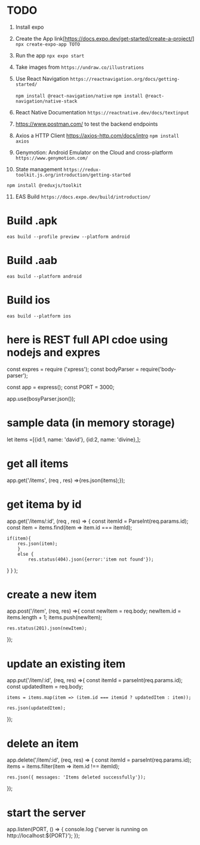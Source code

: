 # TODO

1. Install expo

2. Create the App link[https://docs.expo.dev/get-started/create-a-project/]
   `npx create-expo-app TOTO`

3. Run the app
   `npx expo start`

4. Take images from
   `https://undraw.co/illustrations`

5. Use React Navigation
   `https://reactnavigation.org/docs/getting-started/`

   `npm install @react-navigation/native`
   `npm install @react-navigation/native-stack`

6. React Native Documentation
   `https://reactnative.dev/docs/textinput`

7. https://www.postman.com/ to test the
   backend endpoints

8. Axios a HTTP Client
   https://axios-http.com/docs/intro
   `npm install axios`

9. Genymotion: Android Emulator on the Cloud and cross-platform
   `https://www.genymotion.com/`

10. State management `https://redux-toolkit.js.org/introduction/getting-started`

`npm install @reduxjs/toolkit`

11. EAS Build
    `https://docs.expo.dev/build/introduction/`

# Build .apk

`eas build --profile preview --platform android`

# Build .aab

`eas build --platform android`

# Build ios

`eas build --platform ios`

# here is REST full API cdoe using nodejs and expres

const expres = require ('xpress');
const bodyParser = require('body-parser');

const app = express();
const PORT = 3000;

app.use(bosyParser.json());

# sample data (in memory storage)

let items =[{id:1, name: 'david'}, {id:2, name: 'divine},];

# get all items

app.get('/items', (req , res) =>{res.json(items);});

# get itema by id

app.get('/items/:id', (req , res) => {
const itemId = ParseInt(req.params.id);
const item = items.find(item => item.id === itemId);

    if(item){
        res.json(item);
        }
        else {
            res.status(404).json({error:'item not found'});

}
}
);

# create a new item

app.post('/item', (req, res) =>{
const newItem = req.body;
newItem.id = items.length + 1;
items.push(newItem);

    res.status(201).json(newItem);

});

# update an existing item

app.put('/item/:id', (req, res) =>{
const itemId = parseInt(req.params.id);
const updatedItem = req.body;

    items = items.map(item => (item.id === itemid ? updatedItem : item));

    res.json(updatedItem);

});

# delete an item

app.delete('/item/:id', (req, res) => {
const itemId = parseInt(req.params.id);
items = items.filter(item => item.id !== itemId);

    res.json({ messages: 'Items deleted successfully'});

});

# start the server

app.listen(PORT, () => {
console.log ('server is running on http://localhost:${PORT}');
});
